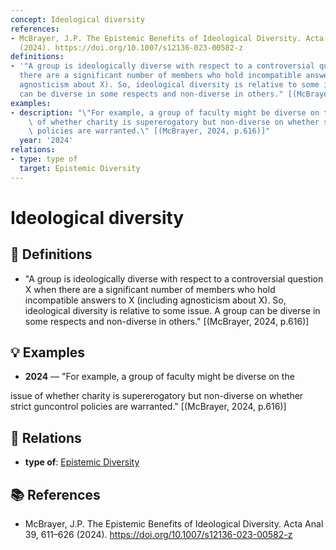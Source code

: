 ```yaml
---
concept: Ideological diversity
references:
- McBrayer, J.P. The Epistemic Benefits of Ideological Diversity. Acta Anal 39, 611–626
  (2024). https://doi.org/10.1007/s12136-023-00582-z
definitions:
- '"A group is ideologically diverse with respect to a controversial question X when
  there are a significant number of members who hold incompatible answers to X (including
  agnosticism about X). So, ideological diversity is relative to some issue. A group
  can be diverse in some respects and non-diverse in others." [(McBrayer, 2024, p.616)]'
examples:
- description: "\"For example, a group of faculty might be diverse on the\r\nissue\
    \ of whether charity is supererogatory but non-diverse on whether strict guncontrol\
    \ policies are warranted.\" [(McBrayer, 2024, p.616)]"
  year: '2024'
relations:
- type: type of
  target: Epistemic Diversity
---
```


# Ideological diversity

## 📖 Definitions

- "A group is ideologically diverse with respect to a controversial question X when there are a significant number of members who hold incompatible answers to X (including agnosticism about X). So, ideological diversity is relative to some issue. A group can be diverse in some respects and non-diverse in others." [(McBrayer, 2024, p.616)]

## 💡 Examples

- **2024** — "For example, a group of faculty might be diverse on the
issue of whether charity is supererogatory but non-diverse on whether strict guncontrol policies are warranted." [(McBrayer, 2024, p.616)]

## 🔗 Relations

- **type of**: [Epistemic Diversity](./epistemic-diversity.md)

## 📚 References

- McBrayer, J.P. The Epistemic Benefits of Ideological Diversity. Acta Anal 39, 611–626 (2024). https://doi.org/10.1007/s12136-023-00582-z
